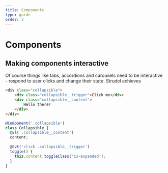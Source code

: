 ```yaml
---
title: Components
type: guide
order: 3
---
```


# Components

## Making components interactive
Of course things like tabs, accordions and carousels need to be interactive - respond to user clicks and change their state. Strudel achieves 

```html
<div class="collapsible">
    <div class="collapsible__trigger">Click me</div>
    <div class="collapsible__content">
        Hello there!
    </div>
</div>
```

```js
@Component('.collapsible')
class Collapsible {
  @El('.collapsible__content')
  content;
	
  @Evt('click .collapsible__trigger')
  toggle() {
    this.content.toggleClass('is-expanded');
  }
}
```